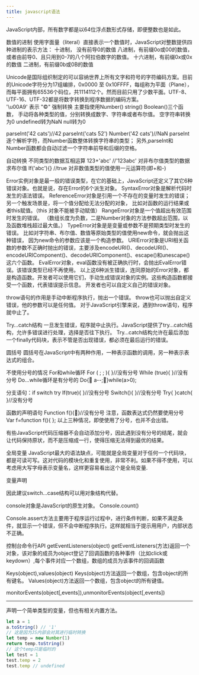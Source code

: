 ```yaml
---
title: javascript语法
---
```

JavaScript内部，所有数字都是以64位浮点数形式存储，即便整数也是如此。

数值的进制
	使用字面量（literal）直接表示一个数值时，JavaScript对整数提供四种进制的表示方法：
		十进制， 没有前导0的数值
		八进制，有前缀0o或00的数值，或者由前导0、且只用到0-7的八个阿拉伯数字的数值。
		十六进制，有前缀0x或0x的数值
		二进制，有前缀0b或0B的数值


Unicode是国际组织制定的可以容纳世界上所有文字和符号的字符编码方案。目前的Unicode字符分为17组编排，0x0000 至 0x10FFFF，每组称为平面（Plane），而每平面拥有65536个码位，共1114112个。然而目前只用了少数平面。UTF-8、UTF-16、UTF-32都是将数字转换到程序数据的编码方案。  
 '\u00A9' 表示 "©"
强制转换
主要指使用Number() string() Boolean()三个函数，
手动将各种类型的值，分别转换成数字、字符串或者布尔值。
空字符串转换为0
undefined转为NaN
null转为0


parseInt('42 cats')//42
parseInt('cats 52')
Number('42 cats')//NaN
parseInt逐个解析字符，而Number函数整体转换字符串的类型；
另外,parseInt和Number函数都会自动过滤一个字符串前导和后缀的空格。

自动转换
不同类型的数据互相运算
123+'abc' //'123abc'
对非布尔值类型的数据求布尔值
If('abc'){}  //true
对非数值类型的值使用一元运算符(即+和-)

Error实例对象是最一般的错误类型，在它的基础上，JavaScript还定义了其它6种错误对象。也就是说，存在Error的6个派生对象。
SyntaxError对象是解析代码时发生的语法错误。
ReferenceError对象是引用一个不存在的变量时发生的错误；
另一个触发场景是，将一个值分配给无法分配的对象，
比如对函数的运行结果或者this赋值。（this 对象不能被手动赋值）
RangeError对象是一个值超出有效范围时发生的错误。
（数组长度为负数，二是Number对象的方法参数超出范围，以及函数堆栈超过最大值。）
TypeError对象是是变量或参数不是预期类型时发生的错误。
比如对字符串、布尔值、数值等原始类型的值使用new命令，就会抛出这种错误，
因为new命令的参数应该是一个构造参数。
URIError对象是URI相关函数的参数不正确时抛出的错误，主要涉及encodeURI()、decodeURI()、encodeURIComponent()、decodeURIComponent()、escape()和unescape()这六个函数。
EvalError对象，eval函数没有被正确执行时，会抛出EvalError错误。该错误类型已经不再使用。
以上这6种派生错误，连同原始的Error对象，都是构造函数。开发者可以使用它们，手动生成错误对象的实例。这些构造函数都接受一个函数，代表错误提示信息。
开发者也可以自定义自己的错误对象。

throw语句的作用是手动中断程序执行，抛出一个错误。
throw也可以抛出自定义错误，他的参数可以是任何值。
对于JavaScript引擎来说，遇到throw语句，程序就中止了。

Try…catch结构
一旦发生错误，程序就中止执行。JavaScript提供了try…catch结构，允许多错误进行处理，选择是否往下执行。
Try…catch结构允许在最后添加一个finally代码块，表示不管是否出现错误，都必须在最后运行的错误。 

圆括号
圆括号在JavaScript中有两种作用，一种表示函数的调用，另一种表示表达式的组合。

不使用分号的情况
For和while循环
For ( ; ; ){
}//没有分号
While (true){
}//没有分号
Do…while循环是有分号的
Do{ a--;}while(a>0);

分支语句：if switch  try
If(true){
}//没有分号
Switch(){
}//没有分号
Try{
}catch{
}//没有分号

函数的声明语句
Function f(){}//没有分号
注意，函数表达式仍然要使用分号
Var f=function f(){
};
以上三种情况，即使使用了分号，也并不会出错。


有些JavaScript代码压缩器不会自动添加分号，因此遇到没有分号的结尾，就会让代码保持原状，而不是压缩成一行，使得压缩无法得到最优的结果。

全局变量
JavaScript最大的语法缺点，可能就是全局变量对于任何一个代码块，都是可读可写。这对代码的模块化和重复使用，非常不利。如果不得不使用，可以考虑用大写字母表示变量名，这样更容易看出这个是全局变量.


变量声明

因此建议switch…case结构可以用对象结构代替。

console对象是JavaScript的原生对象。
Console.count()

Console.assert方法主要用于程序运行过程中，进行条件判断，如果不满足条件，就显示一个错误，但不会中断程序执行。这样就相当于提示用用户，内部状态不正确。

控制台命令行API
getEventListeners(object)
getEventListeners(方法)返回一个对象，该对象的成员为object登记了回调函数的各种事件（比如click或keydown）,每个事件对应一个数组，数组的成员为该事件的回调函数

Keys(object),values(object)
Keys(object)方法返回一个数组，包含object的所有键名。
Values(object)方法返回一个数组，包含object的所有键值。

monitorEvents(object[,events]),unmonitorEvents(object[,events])


---
声明一个简单类型的变量，但也有相关内置方法。
```javascript
let a = 1
a.toString() // '1'
// 这是因为JS内部会对其进行临时转换
let temp = new Number(1)
return temp.toString()
// 这个temp只是临时的
let test = 1
test.temp = 2
test.temp // undefined
```